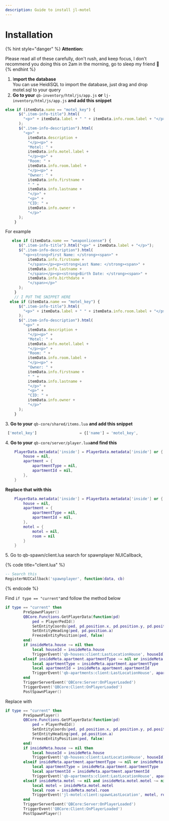 ```yaml
---
description: Guide to install jl-motel
---
```


# Installation

{% hint style="danger" %}
**Attention:**

Please read all of these carefully, don't rush, and keep focus, I don't recommend you doing this on 2am in the morning, go to sleep my friend 🙂
{% endhint %}

1. I**mport the database**\
   You can use HeidiSQL to import the database, just drag and drop motel.sql to your query
2. **Go to your** `qb-inventory/html/js/app.js` **or** `lj-inventory/html/js/app.js` **and add this snippet**

```javascript
else if (itemData.name == "motel_key") {
      $(".item-info-title").html(
        "<p>" + itemData.label + " " + itemData.info.room.label + "</p>"
      );
      $(".item-info-description").html(
        "<p>" +
          itemData.description +
          "</p><p>" +
          "Motel: " +
          itemData.info.motel.label +
          "</p><p>" +
          "Room: " +
          itemData.info.room.label +
          "</p><p>" +
          "Owner: " +
          itemData.info.firstname +
          " " +
          itemData.info.lastname +
          "</p>" +
          "<p>" +
          "CID: " +
          itemData.info.owner +
          "</p>"
      );
    }
```



For example

```javascript
   else if (itemData.name == "weaponlicense") {
      $(".item-info-title").html("<p>" + itemData.label + "</p>");
      $(".item-info-description").html(
        "<p><strong>First Name: </strong><span>" +
          itemData.info.firstname +
          "</span></p><p><strong>Last Name: </strong><span>" +
          itemData.info.lastname +
          "</span></p><p><strong>Birth Date: </strong><span>" +
          itemData.info.birthdate +
          "</span></p>"
      );
    } 
    // I PUT THE SNIPPET HERE
  else if (itemData.name == "motel_key") {
      $(".item-info-title").html(
        "<p>" + itemData.label + " " + itemData.info.room.label + "</p>"
      );
      $(".item-info-description").html(
        "<p>" +
          itemData.description +
          "</p><p>" +
          "Motel: " +
          itemData.info.motel.label +
          "</p><p>" +
          "Room: " +
          itemData.info.room.label +
          "</p><p>" +
          "Owner: " +
          itemData.info.firstname +
          " " +
          itemData.info.lastname +
          "</p>" +
          "<p>" +
          "CID: " +
          itemData.info.owner +
          "</p>"
      );
    }
```

3\. **Go to your** `qb-core/shared/items.lua` **and add this snippet**

```javascript
 ['motel_key']					 = {['name'] = 'motel_key',						['label'] = 'Motel Key',				['weight'] = 0,			['type'] = 'item',		['image'] = 'motel_key.png',			['unique'] = true,		['useable'] = true,		['shouldClose'] = true,	   ['combinable'] = nil,   ['description'] = 'Motel key'},
```

4\. **Go to your** `qb-core/server/player.lua`**and find this**

```lua
    PlayerData.metadata['inside'] = PlayerData.metadata['inside'] or {
        house = nil,
        apartment = {
            apartmentType = nil,
            apartmentId = nil,
        },
    }
```

**Replace that with this**

```lua
    PlayerData.metadata['inside'] = PlayerData.metadata['inside'] or {
        house = nil,
        apartment = {
            apartmentType = nil,
            apartmentId = nil,
        },
        motel = {
            motel = nil,
            room = nil
        }
    }
```

5\. Go to qb-spawn/client.lua search for spawnplayer NUICallback,

{% code title="client.lua" %}
```lua
-- Search this
RegisterNUICallback('spawnplayer', function(data, cb)
```
{% endcode %}

Find `if type == "current"`and follow the method below

```lua
if type == "current" then
        PreSpawnPlayer()
        QBCore.Functions.GetPlayerData(function(pd)
            ped = PlayerPedId()
            SetEntityCoords(ped, pd.position.x, pd.position.y, pd.position.z)
            SetEntityHeading(ped, pd.position.a)
            FreezeEntityPosition(ped, false)
        end)
        if insideMeta.house ~= nil then
            local houseId = insideMeta.house
            TriggerEvent('qb-houses:client:LastLocationHouse', houseId)
        elseif insideMeta.apartment.apartmentType ~= nil or insideMeta.apartment.apartmentId ~= nil then
            local apartmentType = insideMeta.apartment.apartmentType
            local apartmentId = insideMeta.apartment.apartmentId
            TriggerEvent('qb-apartments:client:LastLocationHouse', apartmentType, apartmentId)
        end
        TriggerServerEvent('QBCore:Server:OnPlayerLoaded')
        TriggerEvent('QBCore:Client:OnPlayerLoaded')
        PostSpawnPlayer()
```

Replace with

```lua
if type == "current" then
        PreSpawnPlayer()
        QBCore.Functions.GetPlayerData(function(pd)
            ped = PlayerPedId()
            SetEntityCoords(ped, pd.position.x, pd.position.y, pd.position.z)
            SetEntityHeading(ped, pd.position.a)
            FreezeEntityPosition(ped, false)
        end)
        if insideMeta.house ~= nil then
            local houseId = insideMeta.house
            TriggerEvent('qb-houses:client:LastLocationHouse', houseId)
        elseif insideMeta.apartment.apartmentType ~= nil or insideMeta.apartment.apartmentId ~= nil then
            local apartmentType = insideMeta.apartment.apartmentType
            local apartmentId = insideMeta.apartment.apartmentId
            TriggerEvent('qb-apartments:client:LastLocationHouse', apartmentType, apartmentId)
        elseif insideMeta.motel ~= nil and insideMeta.motel.motel ~= nil and insideMeta.motel.room ~= nil then
            local motel = insideMeta.motel.motel
            local room = insideMeta.motel.room
            TriggerEvent('jl-motel:client:spawnLastLocation', motel, room)
        end
        TriggerServerEvent('QBCore:Server:OnPlayerLoaded')
        TriggerEvent('QBCore:Client:OnPlayerLoaded')
        PostSpawnPlayer()
```
